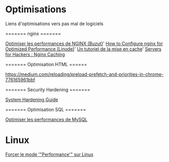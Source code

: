 # Optimisations 
 
Liens d'optimisations vers pas mal de logiciels 
 
======= nginx ======= 
 
[Optimiser les performances de NGINX 
(Buzut)](https://buzut.fr/optimiser-nginx/)' 
[How to Configure nginx for Optimized Performance 
(Linode)](https://www.linode.com/docs/websites/nginx/configure-nginx-for-optimized-performance)' 
[Un tutoriel de la mise en cache](https://www.mnot.net/cache_docs/)' 
[Servers for Hackers : Nginx 
Caching](https://serversforhackers.com/nginx-caching) 
 
======= Optimisation HTML ====== 
 
<https://medium.com/reloading/preload-prefetch-and-priorities-in-chrome-776165961bbf> 
 
======= Security Hardening ======= 
 
[System Hardening Guide](https://n0where.net/system-hardening-guide/) 
 
======= Optimisation SQL ======= 
 
[Optimiser les performances de 
MySQL](https://buzut.fr/optimiser-performances-de-mysql/) 
 
# Linux 
 
[Forcer le mode '"Performance'" sur 
Linux](https://askubuntu.com/questions/523640/how-i-can-disable-cpu-frequency-scaling-and-set-the-system-to-performance) 
